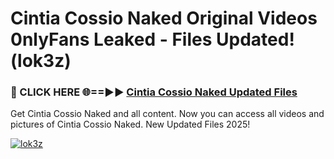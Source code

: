 # Cintia Cossio Naked Original Videos 0nlyFans Leaked - Files Updated! (lok3z)

<h3>🔴 CLICK HERE 🌐==►► <a href="https://tinyurl.com/yckcrads" rel="nofollow">Cintia Cossio Naked Updated Files</a></h3>

Get Cintia Cossio Naked and all content. Now you can access all videos and pictures of Cintia Cossio Naked. New Updated Files 2025!

[![lok3z](https://i.imgur.com/hpKpOFt.gif)](https://tinyurl.com/yckcrads)
